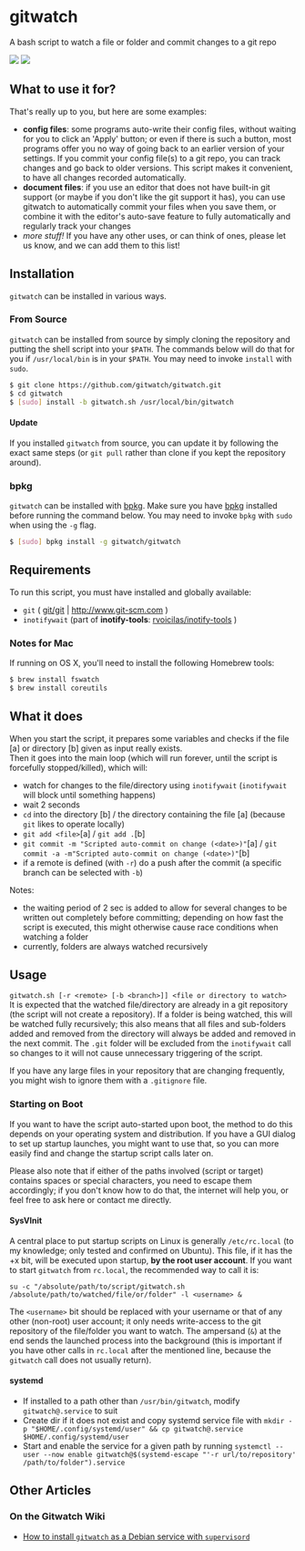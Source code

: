 # gitwatch

A bash script to watch a file or folder and commit changes to a git repo

[![](../../workflows/superlinter.yml/badge.svg)](https://github.com/harleypig/gitwatch/actions/workflows/superlinter.yml)
[![](../../workflows/run-tests.yml/badge.svg)](https://github.com/harleypig/gitwatch/actions/workflows/run-tests.yml)

## What to use it for?
That's really up to you, but here are some examples:
* **config files**: some programs auto-write their config files, without waiting for you to click an 'Apply' button; or even if there is such a button, most programs offer you no way of going  back to an earlier version of your settings. If you commit your config file(s) to a git repo, you can track changes and go back to older versions. This script makes it convenient, to have all changes recorded automatically.
* **document files**: if you use an editor that does not have built-in git support (or maybe if you don't like the git support it has), you can use gitwatch to automatically commit your files when you save them, or combine it with the editor's auto-save feature to fully automatically and regularly track your changes
* *more stuff!* If you have any other uses, or can think of ones, please let us know, and we can add them to this list!

## Installation
`gitwatch` can be installed in various ways.

### From Source
`gitwatch` can be installed from source by simply cloning the repository
and putting the shell script into your `$PATH`. The commands below will
do that for you if `/usr/local/bin` is in your `$PATH`. You may need to
invoke `install` with `sudo`.

```sh
$ git clone https://github.com/gitwatch/gitwatch.git
$ cd gitwatch
$ [sudo] install -b gitwatch.sh /usr/local/bin/gitwatch
```
#### Update

If you installed `gitwatch` from source, you can update it by following the exact same steps (or `git pull` rather than clone if you kept the repository around).

### bpkg
`gitwatch` can be installed with [bpkg](https://github.com/bpkg/bpkg). Make
sure you have [bpkg](https://github.com/bpkg/bpkg) installed before
running the command below. You may need to invoke `bpkg` with `sudo`
when using the `-g` flag.

```sh
$ [sudo] bpkg install -g gitwatch/gitwatch
```

## Requirements
To run this script, you must have installed and globally available:
* `git` ( [git/git](https://github.com/git/git) | http://www.git-scm.com )
* `inotifywait` (part of **inotify-tools**: [rvoicilas/inotify-tools](https://github.com/rvoicilas/inotify-tools) )

### Notes for Mac
If running on OS X, you'll need to install the following Homebrew tools:

```sh
$ brew install fswatch
$ brew install coreutils
```


## What it does
When you start the script, it prepares some variables and checks if the file [a] or directory [b] given as input really exists.<br />
Then it goes into the main loop (which will run forever, until the script is forcefully stopped/killed), which will:
* watch for changes to the file/directory using `inotifywait` (`inotifywait` will block until something happens)
* wait 2 seconds
* `cd` into the directory [b] / the directory containing the file [a] \(because `git` likes to operate locally)
* `git add <file>`[a] / `git add .`[b]
* `git commit -m "Scripted auto-commit on change (<date>)"`[a] / `git commit -a -m"Scripted auto-commit on change (<date>)"`[b]
* if a remote is defined (with `-r`) do a push after the commit (a specific branch can be selected with `-b`)

Notes:
* the waiting period of 2 sec is added to allow for several changes to be written out completely before committing; depending on how fast the script is executed, this might otherwise cause race conditions when watching a folder
* currently, folders are always watched recursively

## Usage
`gitwatch.sh [-r <remote> [-b <branch>]] <file or directory to watch>`<br />
It is expected that the watched file/directory are already in a git repository (the script will not create a repository). If a folder is being watched, this will be watched fully recursively; this also means that all files and sub-folders added and removed from the directory will always be added and removed in the next commit. The `.git` folder will be excluded from the `inotifywait` call so changes to it will not cause unnecessary triggering of the script.

If you have any large files in your repository that are changing frequently, you might wish to ignore them with a `.gitignore` file. 

### Starting on Boot

If you want to have the script auto-started upon boot, the method to do this depends on your operating system and distribution. If you have a GUI dialog to set up startup launches, you might want to use that, so you can more easily find and change the startup script calls later on.

Please also note that if either of the paths involved (script or target) contains spaces or special characters, you need to escape them accordingly; if you don't know how to do that, the internet will help you, or feel free to ask here or contact me directly.

#### SysVInit

A central place to put startup scripts on Linux is generally `/etc/rc.local` (to my knowledge; only tested and confirmed on Ubuntu). This file, if it has the +x bit, will be executed upon startup, **by the root user account**. If you want to start `gitwatch` from `rc.local`, the recommended way to call it is:

`su -c "/absolute/path/to/script/gitwatch.sh /absolute/path/to/watched/file/or/folder" -l <username> &`

The `<username>` bit should be replaced with your username or that of any other (non-root) user account; it only needs write-access to the git repository of the file/folder you want to watch. The ampersand (`&`) at the end sends the launched process into the background (this is important if you have other calls in `rc.local` after the mentioned line, because the `gitwatch` call does not usually return).

#### systemd

- If installed to a path other than `/usr/bin/gitwatch`, modify `gitwatch@.service` to suit
- Create dir if it does not exist and copy systemd service file with `mkdir -p "$HOME/.config/systemd/user" && cp gitwatch@.service $HOME/.config/systemd/user`
- Start and enable the service for a given path by running `systemctl --user --now enable gitwatch@$(systemd-escape "'-r url/to/repository' /path/to/folder").service`

## Other Articles
### On the Gitwatch Wiki
* [How to install `gitwatch` as a Debian service with `supervisord`](https://github.com/gitwatch/gitwatch/wiki/gitwatch-as-a-service-on-Debian-with-supervisord)
